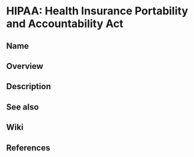 # HIPAA: Health Insurance Portability and Accountability Act

## Name

## Overview

## Description

## See also

## Wiki

## References
